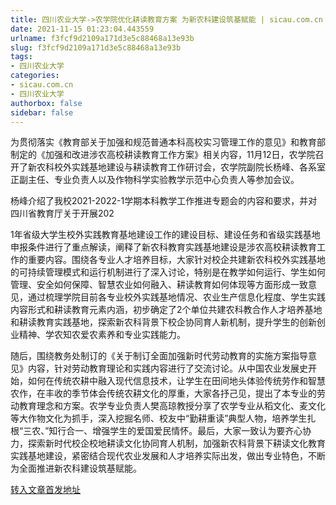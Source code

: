 ```yaml
---
title: 四川农业大学->农学院优化耕读教育方案 为新农科建设筑基赋能 | sicau.com.cn
date: 2021-11-15 01:23:04.443559
urlname: f3fcf9d2109a171d3e5c88468a13e93b
slug: f3fcf9d2109a171d3e5c88468a13e93b
tags: 
- 四川农业大学
categories:
- sicau.com.cn
- 四川农业大学
authorbox: false
sidebar: false
---
```

为贯彻落实《教育部关于加强和规范普通本科高校实习管理工作的意见》和教育部制定的《加强和改进涉农高校耕读教育工作方案》相关内容，11月12日，农学院召开了新农科校外实践基地建设与耕读教育工作研讨会，农学院副院长杨峰、各系室正副主任、专业负责人以及作物科学实验教学示范中心负责人等参加会议。  

杨峰介绍了我校2021-2022-1学期本科教学工作推进专题会的内容和要求，并对四川省教育厅关于开展202
<!--more-->
1年省级大学生校外实践教育基地建设工作的建设目标、建设任务和省级实践基地申报条件进行了重点解读，阐释了新农科教育实践基地建设是涉农高校耕读教育工作的重要内容。围绕各专业人才培养目标，大家针对校企共建新农科校外实践基地的可持续管理模式和运行机制进行了深入讨论，特别是在教学如何运行、学生如何管理、安全如何保障、智慧农业如何融入、耕读教育如何体现等方面形成一致意见，通过梳理学院目前各专业校外实践基地情况、农业生产信息化程度、学生实践内容形式和耕读教育元素内涵，初步确定了2个单位共建农科教合作人才培养基地和耕读教育实践基地，探索新农科背景下校企协同育人新机制，提升学生的创新创业精神、学农知农爱农素养和专业实践能力。

随后，围绕教务处制订的《关于制订全面加强新时代劳动教育的实施方案指导意见》内容，针对劳动教育理论和实践内容进行了交流讨论。从中国农业发展史开始，如何在传统农耕中融入现代信息技术，让学生在田间地头体验传统劳作和智慧农作，在丰收的季节体会传统农耕文化的厚重，大家各抒己见，提出了本专业的劳动教育理念和方案。农学专业负责人樊高琼教授分享了农学专业从稻文化、麦文化等大作物文化为抓手，深入挖掘名师、校友中“勤耕重读”典型人物，培养学生扎根“三农、”知行合一、增强学生的爱国爱民情怀。最后，大家一致认为要齐心协力，探索新时代校企校地耕读文化协同育人机制，加强新农科背景下耕读文化教育实践基地建设，紧密结合现代农业发展和人才培养实际出发，做出专业特色，不断为全面推进新农科建设筑基赋能。



[转入文章首发地址](https://news.sicau.edu.cn/info/1078/65442.htm)
